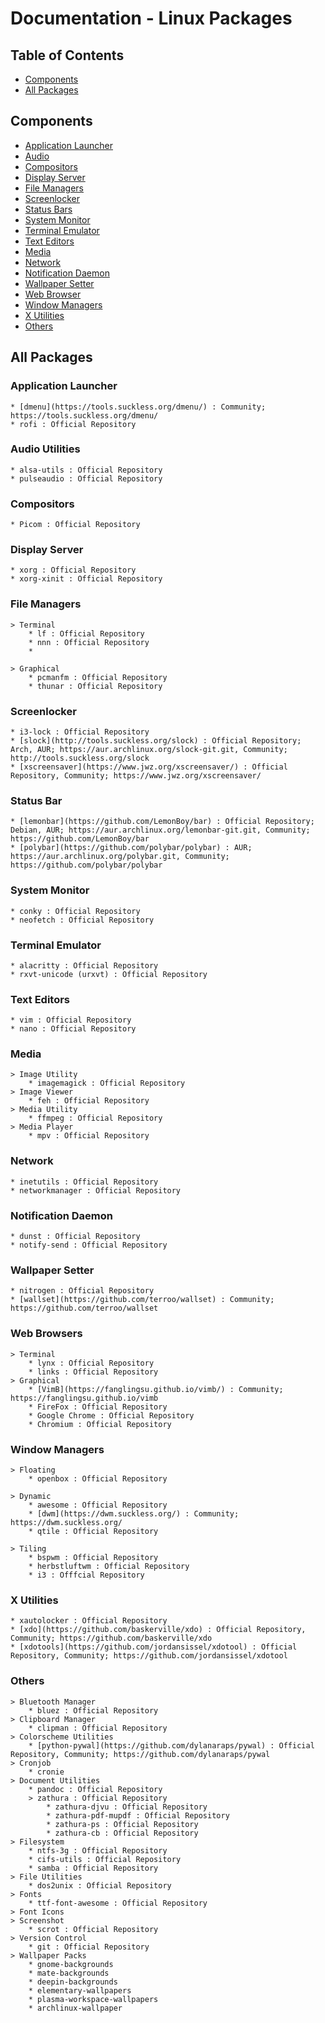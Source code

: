 # Documentation - Linux Packages

## Table of Contents
* [Components](#components)
* [All Packages](#all-packages)

## Components
* [Application Launcher](#application-launcher)
* [Audio](#audio-utilities)
* [Compositors](#compositors)
* [Display Server](#display-server)
* [File Managers](#file-managers)
* [Screenlocker](#screenlocker)
* [Status Bars](#status-bars)
* [System Monitor](#system-monitor)
* [Terminal Emulator](#terminal-emulator)
* [Text Editors](#text-editors)
* [Media](#media)
* [Network](#network)
* [Notification Daemon](#notification-daemon)
* [Wallpaper Setter](#wallpaper-setter)
* [Web Browser](#web-browser)
* [Window Managers](#window-managers)
* [X Utilities](#x-utilities)
* [Others](#others)

## All Packages

### Application Launcher
	* [dmenu](https://tools.suckless.org/dmenu/) : Community; https://tools.suckless.org/dmenu/
	* rofi : Official Repository

### Audio Utilities
	* alsa-utils : Official Repository
	* pulseaudio : Official Repository

### Compositors
	* Picom : Official Repository

### Display Server
	* xorg : Official Repository
	* xorg-xinit : Official Repository

### File Managers
	> Terminal
		* lf : Official Repository
		* nnn : Official Repository
		* 

	> Graphical
		* pcmanfm : Official Repository
		* thunar : Official Repository

### Screenlocker
	* i3-lock : Official Repository
	* [slock](http://tools.suckless.org/slock) : Official Repository; Arch, AUR; https://aur.archlinux.org/slock-git.git, Community; http://tools.suckless.org/slock
	* [xscreensaver](https://www.jwz.org/xscreensaver/) : Official Repository, Community; https://www.jwz.org/xscreensaver/

### Status Bar
	* [lemonbar](https://github.com/LemonBoy/bar) : Official Repository; Debian, AUR; https://aur.archlinux.org/lemonbar-git.git, Community; https://github.com/LemonBoy/bar
	* [polybar](https://github.com/polybar/polybar) : AUR; https://aur.archlinux.org/polybar.git, Community; https://github.com/polybar/polybar

### System Monitor
	* conky : Official Repository
	* neofetch : Official Repository

### Terminal Emulator
	* alacritty : Official Repository
	* rxvt-unicode (urxvt) : Official Repository

### Text Editors
	* vim : Official Repository
	* nano : Official Repository

### Media
	> Image Utility
		* imagemagick : Official Repository
	> Image Viewer
		* feh : Official Repository
	> Media Utility
		* ffmpeg : Official Repository
	> Media Player
		* mpv : Official Repository

### Network
	* inetutils : Official Repository
	* networkmanager : Official Repository

### Notification Daemon
	* dunst : Official Repository
	* notify-send : Official Repository

### Wallpaper Setter
	* nitrogen : Official Repository
	* [wallset](https://github.com/terroo/wallset) : Community; https://github.com/terroo/wallset

### Web Browsers
	> Terminal
		* lynx : Official Repository
		* links : Official Repository
	> Graphical
		* [VimB](https://fanglingsu.github.io/vimb/) : Community; https://fanglingsu.github.io/vimb
		* FireFox : Official Repository
		* Google Chrome : Official Repository
		* Chromium : Official Repository

### Window Managers
	> Floating
		* openbox : Official Repository

	> Dynamic
		* awesome : Official Repository
		* [dwm](https://dwm.suckless.org/) : Community; https://dwm.suckless.org/
		* qtile : Official Repository

	> Tiling
		* bspwm : Official Repository
		* herbstluftwm : Official Repository
		* i3 : Offfcial Repository

### X Utilities
	* xautolocker : Official Repository
	* [xdo](https://github.com/baskerville/xdo) : Official Repository, Community; https://github.com/baskerville/xdo
	* [xdotools](https://github.com/jordansissel/xdotool) : Official Repository, Community; https://github.com/jordansissel/xdotool

### Others
	> Bluetooth Manager
		* bluez : Official Repository
	> Clipboard Manager
		* clipman : Official Repository
	> Colorscheme Utilities
		* [python-pywal](https://github.com/dylanaraps/pywal) : Official Repository, Community; https://github.com/dylanaraps/pywal
	> Cronjob
		* cronie
	> Document Utilities
		* pandoc : Official Repository
		> zathura : Official Repository
			* zathura-djvu : Official Repository
			* zathura-pdf-mupdf : Official Repository 
			* zathura-ps : Official Repository 
			* zathura-cb : Official Repository
	> Filesystem
		* ntfs-3g : Official Repository
		* cifs-utils : Official Repository
		* samba : Official Repository
	> File Utilities
		* dos2unix : Official Repository
	> Fonts
		* ttf-font-awesome : Official Repository
	> Font Icons
	> Screenshot
		* scrot : Official Repository
	> Version Control
		* git : Official Repository
	> Wallpaper Packs
		* gnome-backgrounds
		* mate-backgrounds
		* deepin-backgrounds
		* elementary-wallpapers
		* plasma-workspace-wallpapers
		* archlinux-wallpaper